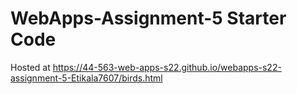 # WebApps-Assignment-5 Starter Code
Hosted at  https://44-563-web-apps-s22.github.io/webapps-s22-assignment-5-Etikala7607/birds.html
